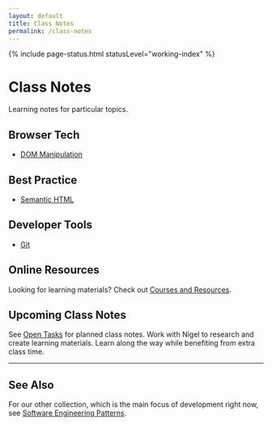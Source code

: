 ```yaml
---
layout: default
title: Class Notes
permalink: /class-notes
---
```


{% include page-status.html statusLevel="working-index" %}

# Class Notes

Learning notes for particular topics.

## Browser Tech

- [DOM Manipulation](/class-notes/dom-manipulation)

## Best Practice
 
- [Semantic HTML](/class-notes/semantic-html)

## Developer Tools

- [Git](/class-notes/git)

## Online Resources

Looking for learning materials? Check out [Courses and Resources](/resources).

## Upcoming Class Notes

See [Open Tasks](/open-tasks) for planned class notes. Work with Nigel to research and create learning materials. Learn along the way while benefiting from extra class time.

---

## See Also

For our other collection, which is the main focus of development right now, see [Software Engineering Patterns](/patterns).
